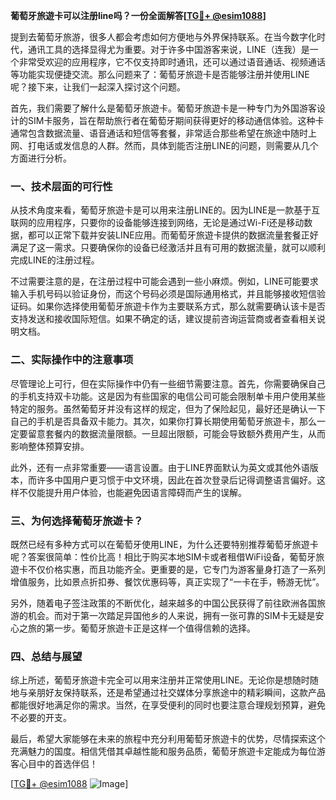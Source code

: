 **葡萄牙旅遊卡可以注册line吗？一份全面解答[[TG💪+ @esim1088](https://t.me/s/esim1088)]**

提到去葡萄牙旅游，很多人都会考虑如何方便地与外界保持联系。在当今数字化时代，通讯工具的选择显得尤为重要。对于许多中国游客来说，LINE（连我）是一个非常受欢迎的应用程序，它不仅支持即时通讯，还可以通过语音通话、视频通话等功能实现便捷交流。那么问题来了：葡萄牙旅遊卡是否能够注册并使用LINE呢？接下来，让我们一起深入探讨这个问题。

首先，我们需要了解什么是葡萄牙旅遊卡。葡萄牙旅遊卡是一种专门为外国游客设计的SIM卡服务，旨在帮助旅行者在葡萄牙期间获得更好的移动通信体验。这种卡通常包含数据流量、语音通话和短信等套餐，非常适合那些希望在旅途中随时上网、打电话或发信息的人群。然而，具体到能否注册LINE的问题，则需要从几个方面进行分析。

### **一、技术层面的可行性**
从技术角度来看，葡萄牙旅遊卡是可以用来注册LINE的。因为LINE是一款基于互联网的应用程序，只要你的设备能够连接到网络，无论是通过Wi-Fi还是移动数据，都可以正常下载并安装LINE应用。而葡萄牙旅遊卡提供的数据流量套餐正好满足了这一需求。只要确保你的设备已经激活并且有可用的数据流量，就可以顺利完成LINE的注册过程。

不过需要注意的是，在注册过程中可能会遇到一些小麻烦。例如，LINE可能要求输入手机号码以验证身份，而这个号码必须是国际通用格式，并且能够接收短信验证码。如果你选择使用葡萄牙旅遊卡作为主要联系方式，那么就需要确认该卡是否支持发送和接收国际短信。如果不确定的话，建议提前咨询运营商或者查看相关说明文档。

### **二、实际操作中的注意事项**
尽管理论上可行，但在实际操作中仍有一些细节需要注意。首先，你需要确保自己的手机支持双卡功能。这是因为有些国家的电信公司可能会限制单卡用户使用某些特定的服务。虽然葡萄牙并没有这样的规定，但为了保险起见，最好还是确认一下自己的手机是否具备双卡能力。其次，如果你打算长期使用葡萄牙旅遊卡，那么一定要留意套餐内的数据流量限额。一旦超出限额，可能会导致额外费用产生，从而影响整体预算安排。

此外，还有一点非常重要——语言设置。由于LINE界面默认为英文或其他外语版本，而许多中国用户更习惯于中文环境，因此在首次登录后记得调整语言偏好。这样不仅能提升用户体验，也能避免因语言障碍而产生的误解。

### **三、为何选择葡萄牙旅遊卡？**
既然已经有多种方式可以在葡萄牙使用LINE，为什么还要特别推荐葡萄牙旅遊卡呢？答案很简单：性价比高！相比于购买本地SIM卡或者租借WiFi设备，葡萄牙旅遊卡不仅价格实惠，而且功能齐全。更重要的是，它专门为游客量身打造了一系列增值服务，比如景点折扣券、餐饮优惠码等，真正实现了“一卡在手，畅游无忧”。

另外，随着电子签注政策的不断优化，越来越多的中国公民获得了前往欧洲各国旅游的机会。而对于第一次踏足异国他乡的人来说，拥有一张可靠的SIM卡无疑是安心之旅的第一步。葡萄牙旅遊卡正是这样一个值得信赖的选择。

### **四、总结与展望**
综上所述，葡萄牙旅遊卡完全可以用来注册并正常使用LINE。无论你是想随时随地与亲朋好友保持联系，还是希望通过社交媒体分享旅途中的精彩瞬间，这款产品都能很好地满足你的需求。当然，在享受便利的同时也要注意合理规划预算，避免不必要的开支。

最后，希望大家能够在未来的旅程中充分利用葡萄牙旅遊卡的优势，尽情探索这个充满魅力的国度。相信凭借其卓越性能和服务品质，葡萄牙旅遊卡定能成为每位游客心目中的首选伴侣！

[[TG💪+ @esim1088](https://t.me/s/esim1088) ![Image](https://i.postimg.cc/4NQfJmqS/Snipaste-2025-05-13-00-14-12.png)]